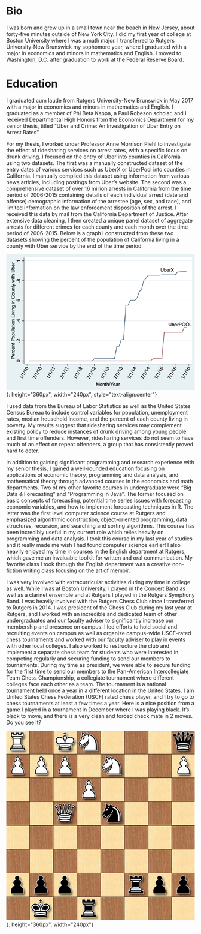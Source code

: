 # Bio

I was born and grew up in a small town near the beach in New Jersey, about forty-five minutes outside of New York City. I did my first year of college at Boston University where I was a math major. I transferred to Rutgers University-New Brunswick my sophomore year, where I graduated with a major in economics and minors in mathematics and English. I moved to Washington, D.C. after graduation to work at the Federal Reserve Board. 

# Education 

I graduated cum laude from Rutgers University-New Brunswick in May 2017 with a major in economics and minors in mathematics and English. I graduated as a member of Phi Beta Kappa, a Paul Robeson scholar, and I received Departmental High Honors from the Economics Department for my senior thesis, titled “Uber and Crime: An Investigation of Uber Entry on Arrest Rates”. 

For my thesis, I worked under Professor Anne Morrison Piehl to investigate the effect of ridesharing services on arrest rates, with a specific focus on drunk driving. I focused on the entry of Uber into counties in California using two datasets. The first was a manually constructed dataset of the entry dates of various services such as UberX or UberPool into counties in California. I manually compiled this dataset using information from various news articles, including postings from Uber’s website. The second was a comprehensive dataset of over 16 million arrests in California from the time period of 2006-2015 containing details of each individual arrest (date and offense) demographic information of the arrestee (age, sex, and race), and limited information on the law enforcement disposition of the arrest. I received this data by mail from the California Department of Justice. After extensive data cleaning, I then created a unique panel dataset of aggregate arrests for different crimes for each county and each month over the time period of 2006-2015. Below is a graph I constructed from these two datasets showing the percent of the population of California living in a county with Uber service by the end of the time period. 

![uber_graph](uber_graph.png#center){: height="360px", width="240px", style="text-align:center"}

I used data from the Bureau of Labor Statistics as well as the United States Census Bureau to include control variables for population, unemployment rates, median household income, and the percent of each county living in poverty. My results suggest that ridesharing services may complement existing policy to reduce instances of drunk driving among young people and first time offenders. However, ridesharing services do not seem to have much of an effect on repeat offenders, a group that has consistently proved hard to deter. 

In addition to gaining significant programming and research experience with my senior thesis, I gained a well-rounded education focusing on applications of economic theory, programming and data analysis, and mathematical theory through advanced courses in the economics and math departments. Two of my other favorite courses in undergraduate were “Big Data & Forecasting” and “Programming in Java”. The former focused on basic concepts of forecasting, potential time series issues with forecasting economic variables, and how to implement forecasting techniques in R. The latter was the first level computer science course at Rutgers and emphasized algorithmic construction, object-oriented programming, data structures, recursion, and searching and sorting algorithms. This course has been incredibly useful in my current role which relies heavily on programming and data analysis. I took this course in my last year of studies and it really made me wish I had found computer science earlier! I also heavily enjoyed my time in courses in the English department at Rutgers, which gave me an invaluable toolkit for written and oral communication. My favorite class I took through the English department was a creative non-fiction writing class focusing on the art of memoir. 

I was very involved with extracurricular activities during my time in college as well. While I was at Boston University, I played in the Concert Band as well as a clarinet ensemble and at Rutgers I played in the Rutgers Symphony Band. I was heavily involved with the Rutgers Chess Club since I transferred to Rutgers in 2014. I was president of the Chess Club during my last year at Rutgers, and I worked with an incredible and dedicated team of other undergraduates and our faculty adviser to significantly increase our membership and presence on campus. I led efforts to hold social and recruiting events on campus as well as organize campus-wide USCF-rated chess tournaments and worked with our faculty adviser to play in events with other local colleges. I also worked to restructure the club and implement a separate chess team for students who were interested in competing regularly and securing funding to send our members to tournaments. During my time as president, we were able to secure funding for the first time to send our members to the Pan-American Intercollegiate Team Chess Championship, a collegiate tournament where different colleges face each other as a team. The tournament is a national tournament held once a year in a different location in the United States. I am United States Chess Federation (USCF) rated chess player, and I try to go to chess tournaments at least a few times a year. Here is a nice position from a game I played in a tournament in December where I was playing black. It’s black to move, and there is a very clean and forced check mate in 2 moves. Do you see it? 

![chess](chess.png#center){: height="360px", width="240px"}